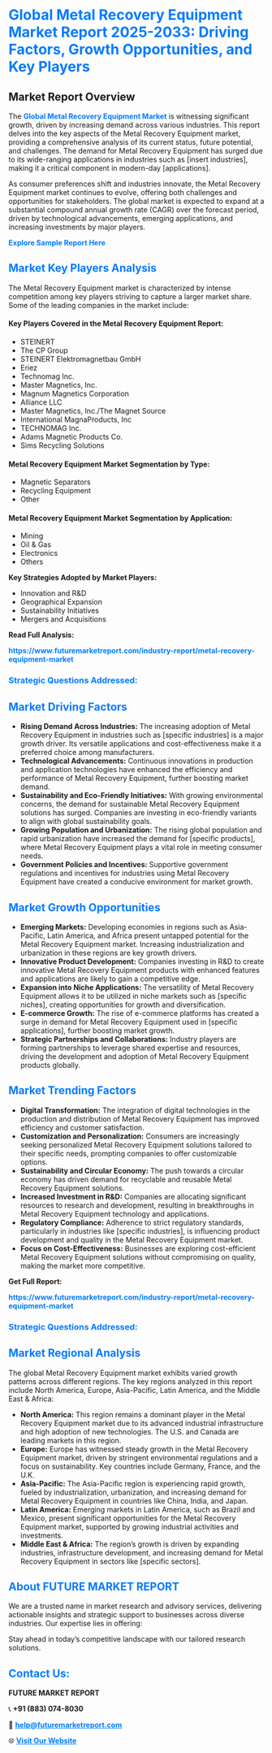 <h1 style="color: #007BFF;">Global Metal Recovery Equipment Market Report 2025-2033: Driving Factors, Growth Opportunities, and Key Players</h1>

<section id="overview">
<h2>Market Report Overview</h2>
<p>The <a href="https://www.futuremarketreport.com/industry-report/metal-recovery-equipment-market" style="color: #007BFF; text-decoration: none;"><strong>Global Metal Recovery Equipment Market</strong></a> is witnessing significant growth, driven by increasing demand across various industries. This report delves into the key aspects of the Metal Recovery Equipment market, providing a comprehensive analysis of its current status, future potential, and challenges. The demand for Metal Recovery Equipment has surged due to its wide-ranging applications in industries such as [insert industries], making it a critical component in modern-day [applications].</p>
<p>As consumer preferences shift and industries innovate, the Metal Recovery Equipment market continues to evolve, offering both challenges and opportunities for stakeholders. The global market is expected to expand at a substantial compound annual growth rate (CAGR) over the forecast period, driven by technological advancements, emerging applications, and increasing investments by major players.</p>
</section>

<section id="overview">
<p><a href="https://www.futuremarketreport.com/request-sample/reportId=52952" style="color: #007BFF; text-decoration: none;"><strong>Explore Sample Report Here</strong></a></p>
</section>

<section id="key-players">
<h2 style="color: #007BFF;">Market Key Players Analysis</h2>
<p>The Metal Recovery Equipment market is characterized by intense competition among key players striving to capture a larger market share. Some of the leading companies in the market include:</p>
<h4>Key Players Covered in the Metal Recovery Equipment Report:</h4>
<ul><li>STEINERT</li><li>The CP Group</li><li>STEINERT Elektromagnetbau GmbH</li><li>Eriez</li><li>Technomag Inc.</li><li>Master Magnetics, Inc.</li><li>Magnum Magnetics Corporation</li><li>Alliance LLC</li><li>Master Magnetics, Inc./The Magnet Source</li><li>International MagnaProducts, Inc</li><li>TECHNOMAG Inc.</li><li>Adams Magnetic Products Co.</li><li>Sims Recycling Solutions</li></ul>
<h4>Metal Recovery Equipment Market Segmentation by Type:</h4>
<ul><li>Magnetic Separators</li><li>Recycling Equipment</li><li>Other</li></ul>

<h4>Metal Recovery Equipment Market Segmentation by Application:</h4>
<ul><li>Mining</li><li>Oil &amp; Gas</li><li>Electronics</li><li>Others</li></ul>
<p><strong>Key Strategies Adopted by Market Players:</strong></p>
<ul>
<li>Innovation and R&D</li>
<li>Geographical Expansion</li>
<li>Sustainability Initiatives</li>
<li>Mergers and Acquisitions</li>
</ul>
</section>

<section>
<p><strong>Read Full Analysis: </strong></p><a href="https://www.futuremarketreport.com/industry-report/metal-recovery-equipment-market" style="color: #007BFF; text-decoration: none;"><strong>https://www.futuremarketreport.com/industry-report/metal-recovery-equipment-market</strong></a>
<h3 style="color: #007BFF;">Strategic Questions Addressed:</h3>
</section>

<section id="driving-factors">
<h2 style="color: #007BFF;">Market Driving Factors</h2>
<ul>
<li><strong>Rising Demand Across Industries:</strong> The increasing adoption of Metal Recovery Equipment in industries such as [specific industries] is a major growth driver. Its versatile applications and cost-effectiveness make it a preferred choice among manufacturers.</li>
<li><strong>Technological Advancements:</strong> Continuous innovations in production and application technologies have enhanced the efficiency and performance of Metal Recovery Equipment, further boosting market demand.</li>
<li><strong>Sustainability and Eco-Friendly Initiatives:</strong> With growing environmental concerns, the demand for sustainable Metal Recovery Equipment solutions has surged. Companies are investing in eco-friendly variants to align with global sustainability goals.</li>
<li><strong>Growing Population and Urbanization:</strong> The rising global population and rapid urbanization have increased the demand for [specific products], where Metal Recovery Equipment plays a vital role in meeting consumer needs.</li>
<li><strong>Government Policies and Incentives:</strong> Supportive government regulations and incentives for industries using Metal Recovery Equipment have created a conducive environment for market growth.</li>
</ul>
</section>

<section id="growth-opportunities">
<h2 style="color: #007BFF;">Market Growth Opportunities</h2>
<ul>
<li><strong>Emerging Markets:</strong> Developing economies in regions such as Asia-Pacific, Latin America, and Africa present untapped potential for the Metal Recovery Equipment market. Increasing industrialization and urbanization in these regions are key growth drivers.</li>
<li><strong>Innovative Product Development:</strong> Companies investing in R&D to create innovative Metal Recovery Equipment products with enhanced features and applications are likely to gain a competitive edge.</li>
<li><strong>Expansion into Niche Applications:</strong> The versatility of Metal Recovery Equipment allows it to be utilized in niche markets such as [specific niches], creating opportunities for growth and diversification.</li>
<li><strong>E-commerce Growth:</strong> The rise of e-commerce platforms has created a surge in demand for Metal Recovery Equipment used in [specific applications], further boosting market growth.</li>
<li><strong>Strategic Partnerships and Collaborations:</strong> Industry players are forming partnerships to leverage shared expertise and resources, driving the development and adoption of Metal Recovery Equipment products globally.</li>
</ul>
</section>

<section id="trending-factors">
<h2 style="color: #007BFF;">Market Trending Factors</h2>
<ul>
<li><strong>Digital Transformation:</strong> The integration of digital technologies in the production and distribution of Metal Recovery Equipment has improved efficiency and customer satisfaction.</li>
<li><strong>Customization and Personalization:</strong> Consumers are increasingly seeking personalized Metal Recovery Equipment solutions tailored to their specific needs, prompting companies to offer customizable options.</li>
<li><strong>Sustainability and Circular Economy:</strong> The push towards a circular economy has driven demand for recyclable and reusable Metal Recovery Equipment solutions.</li>
<li><strong>Increased Investment in R&D:</strong> Companies are allocating significant resources to research and development, resulting in breakthroughs in Metal Recovery Equipment technology and applications.</li>
<li><strong>Regulatory Compliance:</strong> Adherence to strict regulatory standards, particularly in industries like [specific industries], is influencing product development and quality in the Metal Recovery Equipment market.</li>
<li><strong>Focus on Cost-Effectiveness:</strong> Businesses are exploring cost-efficient Metal Recovery Equipment solutions without compromising on quality, making the market more competitive.</li>
</ul>
</section>

<section>
<p><strong>Get Full Report: </strong></p><a href="https://www.futuremarketreport.com/industry-report/metal-recovery-equipment-market" style="color: #007BFF; text-decoration: none;"><strong>https://www.futuremarketreport.com/industry-report/metal-recovery-equipment-market</strong></a>
<h3 style="color: #007BFF;">Strategic Questions Addressed:</h3>
</section>


<section id="regional-analysis">
<h2 style="color: #007BFF;">Market Regional Analysis</h2>
<p>The global Metal Recovery Equipment market exhibits varied growth patterns across different regions. The key regions analyzed in this report include North America, Europe, Asia-Pacific, Latin America, and the Middle East & Africa:</p>
<ul>
<li><strong>North America:</strong> This region remains a dominant player in the Metal Recovery Equipment market due to its advanced industrial infrastructure and high adoption of new technologies. The U.S. and Canada are leading markets in this region.</li>
<li><strong>Europe:</strong> Europe has witnessed steady growth in the Metal Recovery Equipment market, driven by stringent environmental regulations and a focus on sustainability. Key countries include Germany, France, and the U.K.</li>
<li><strong>Asia-Pacific:</strong> The Asia-Pacific region is experiencing rapid growth, fueled by industrialization, urbanization, and increasing demand for Metal Recovery Equipment in countries like China, India, and Japan.</li>
<li><strong>Latin America:</strong> Emerging markets in Latin America, such as Brazil and Mexico, present significant opportunities for the Metal Recovery Equipment market, supported by growing industrial activities and investments.</li>
<li><strong>Middle East & Africa:</strong> The region’s growth is driven by expanding industries, infrastructure development, and increasing demand for Metal Recovery Equipment in sectors like [specific sectors].</li>
</ul>
</section>

<footer>
<h2 style="color: #007BFF;">About FUTURE MARKET REPORT</h2>
<p>We are a trusted name in market research and advisory services, delivering actionable insights and strategic support to businesses across diverse industries. Our expertise lies in offering:</p>

<p>Stay ahead in today’s competitive landscape with our tailored research solutions.</p>

<h2 style="color: #007BFF;">Contact Us:</h2>
<p><strong>FUTURE MARKET REPORT</strong></p>
<p>📞 <strong>+91 (883) 074-8030</strong></p>
<p>📧 <strong><a href="mailto:help@futuremarketreport.com" style="color: #007BFF;">help@futuremarketreport.com</a></strong></p>
<p>🌐 <strong><a href="https://www.futuremarketreport.com/" style="color: #007BFF;">Visit Our Website</a></strong></p>
</footer>